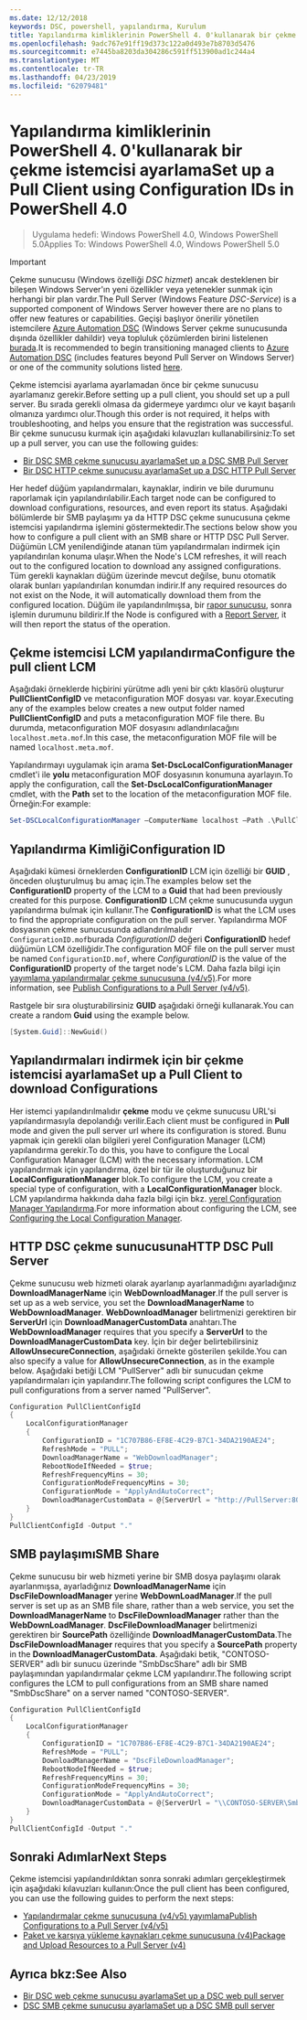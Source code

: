 ```yaml
---
ms.date: 12/12/2018
keywords: DSC, powershell, yapılandırma, Kurulum
title: Yapılandırma kimliklerinin PowerShell 4. 0'kullanarak bir çekme istemcisi ayarlama
ms.openlocfilehash: 9adc767e91ff19d373c122a0d493e7b8703d5476
ms.sourcegitcommit: e7445ba8203da304286c591ff513900ad1c244a4
ms.translationtype: MT
ms.contentlocale: tr-TR
ms.lasthandoff: 04/23/2019
ms.locfileid: "62079481"
---
```

# <a name="set-up-a-pull-client-using-configuration-ids-in-powershell-40"></a><span data-ttu-id="6f8e2-103">Yapılandırma kimliklerinin PowerShell 4. 0'kullanarak bir çekme istemcisi ayarlama</span><span class="sxs-lookup"><span data-stu-id="6f8e2-103">Set up a Pull Client using Configuration IDs in PowerShell 4.0</span></span>

><span data-ttu-id="6f8e2-104">Uygulama hedefi: Windows PowerShell 4.0, Windows PowerShell 5.0</span><span class="sxs-lookup"><span data-stu-id="6f8e2-104">Applies To: Windows PowerShell 4.0, Windows PowerShell 5.0</span></span>

> [!IMPORTANT]
> <span data-ttu-id="6f8e2-105">Çekme sunucusu (Windows özelliği *DSC hizmet*) ancak desteklenen bir bileşen Windows Server'ın yeni özellikler veya yetenekler sunmak için herhangi bir plan vardır.</span><span class="sxs-lookup"><span data-stu-id="6f8e2-105">The Pull Server (Windows Feature *DSC-Service*) is a supported component of Windows Server however there are no plans to offer new features or capabilities.</span></span> <span data-ttu-id="6f8e2-106">Geçişi başlıyor önerilir yönetilen istemcilere [Azure Automation DSC](/azure/automation/automation-dsc-getting-started) (Windows Server çekme sunucusunda dışında özellikler dahildir) veya topluluk çözümlerden birini listelenen [burada](pullserver.md#community-solutions-for-pull-service).</span><span class="sxs-lookup"><span data-stu-id="6f8e2-106">It is recommended to begin transitioning managed clients to [Azure Automation DSC](/azure/automation/automation-dsc-getting-started) (includes features beyond Pull Server on Windows Server) or one of the community solutions listed [here](pullserver.md#community-solutions-for-pull-service).</span></span>

<span data-ttu-id="6f8e2-107">Çekme istemcisi ayarlama ayarlamadan önce bir çekme sunucusu ayarlamanız gerekir.</span><span class="sxs-lookup"><span data-stu-id="6f8e2-107">Before setting up a pull client, you should set up a pull server.</span></span> <span data-ttu-id="6f8e2-108">Bu sırada gerekli olmasa da gidermeye yardımcı olur ve kayıt başarılı olmanıza yardımcı olur.</span><span class="sxs-lookup"><span data-stu-id="6f8e2-108">Though this order is not required, it helps with troubleshooting, and helps you ensure that the registration was successful.</span></span> <span data-ttu-id="6f8e2-109">Bir çekme sunucusu kurmak için aşağıdaki kılavuzları kullanabilirsiniz:</span><span class="sxs-lookup"><span data-stu-id="6f8e2-109">To set up a pull server, you can use the following guides:</span></span>

- [<span data-ttu-id="6f8e2-110">Bir DSC SMB çekme sunucusu ayarlama</span><span class="sxs-lookup"><span data-stu-id="6f8e2-110">Set up a DSC SMB Pull Server</span></span>](pullServerSmb.md)
- [<span data-ttu-id="6f8e2-111">Bir DSC HTTP çekme sunucusu ayarlama</span><span class="sxs-lookup"><span data-stu-id="6f8e2-111">Set up a DSC HTTP Pull Server</span></span>](pullServer.md)

<span data-ttu-id="6f8e2-112">Her hedef düğüm yapılandırmaları, kaynaklar, indirin ve bile durumunu raporlamak için yapılandırılabilir.</span><span class="sxs-lookup"><span data-stu-id="6f8e2-112">Each target node can be configured to download configurations, resources, and even report its status.</span></span> <span data-ttu-id="6f8e2-113">Aşağıdaki bölümlerde bir SMB paylaşımı ya da HTTP DSC çekme sunucusuna çekme istemcisi yapılandırma işlemini göstermektedir.</span><span class="sxs-lookup"><span data-stu-id="6f8e2-113">The sections below show you how to configure a pull client with an SMB share or HTTP DSC Pull Server.</span></span> <span data-ttu-id="6f8e2-114">Düğümün LCM yenilendiğinde atanan tüm yapılandırmaları indirmek için yapılandırılan konuma ulaşır.</span><span class="sxs-lookup"><span data-stu-id="6f8e2-114">When the Node's LCM refreshes, it will reach out to the configured location to download any assigned configurations.</span></span> <span data-ttu-id="6f8e2-115">Tüm gerekli kaynakları düğüm üzerinde mevcut değilse, bunu otomatik olarak bunları yapılandırılan konumdan indirir.</span><span class="sxs-lookup"><span data-stu-id="6f8e2-115">If any required resources do not exist on the Node, it will automatically download them from the configured location.</span></span> <span data-ttu-id="6f8e2-116">Düğüm ile yapılandırılmışsa, bir [rapor sunucusu](reportServer.md), sonra işlemin durumunu bildirir.</span><span class="sxs-lookup"><span data-stu-id="6f8e2-116">If the Node is configured with a [Report Server](reportServer.md), it will then report the status of the operation.</span></span>

## <a name="configure-the-pull-client-lcm"></a><span data-ttu-id="6f8e2-117">Çekme istemcisi LCM yapılandırma</span><span class="sxs-lookup"><span data-stu-id="6f8e2-117">Configure the pull client LCM</span></span>

<span data-ttu-id="6f8e2-118">Aşağıdaki örneklerde hiçbirini yürütme adlı yeni bir çıktı klasörü oluşturur **PullClientConfigID** ve metaconfiguration MOF dosyası var. koyar.</span><span class="sxs-lookup"><span data-stu-id="6f8e2-118">Executing any of the examples below creates a new output folder named **PullClientConfigID** and puts a metaconfiguration MOF file there.</span></span> <span data-ttu-id="6f8e2-119">Bu durumda, metaconfiguration MOF dosyasını adlandırılacağını `localhost.meta.mof`.</span><span class="sxs-lookup"><span data-stu-id="6f8e2-119">In this case, the metaconfiguration MOF file will be named `localhost.meta.mof`.</span></span>

<span data-ttu-id="6f8e2-120">Yapılandırmayı uygulamak için arama **Set-DscLocalConfigurationManager** cmdlet'i ile **yolu** metaconfiguration MOF dosyasının konumuna ayarlayın.</span><span class="sxs-lookup"><span data-stu-id="6f8e2-120">To apply the configuration, call the **Set-DscLocalConfigurationManager** cmdlet, with the **Path** set to the location of the metaconfiguration MOF file.</span></span> <span data-ttu-id="6f8e2-121">Örneğin:</span><span class="sxs-lookup"><span data-stu-id="6f8e2-121">For example:</span></span>

```powershell
Set-DSCLocalConfigurationManager –ComputerName localhost –Path .\PullClientConfigId –Verbose.
```

## <a name="configuration-id"></a><span data-ttu-id="6f8e2-122">Yapılandırma Kimliği</span><span class="sxs-lookup"><span data-stu-id="6f8e2-122">Configuration ID</span></span>

<span data-ttu-id="6f8e2-123">Aşağıdaki kümesi örneklerden **ConfigurationID** LCM için özelliği bir **GUID** , önceden oluşturulmuş bu amaç için.</span><span class="sxs-lookup"><span data-stu-id="6f8e2-123">The examples below set the **ConfigurationID** property of the LCM to a **Guid** that had been previously created for this purpose.</span></span> <span data-ttu-id="6f8e2-124">**ConfigurationID** LCM çekme sunucusunda uygun yapılandırma bulmak için kullanır.</span><span class="sxs-lookup"><span data-stu-id="6f8e2-124">The **ConfigurationID** is what the LCM uses to find the appropriate configuration on the pull server.</span></span> <span data-ttu-id="6f8e2-125">Yapılandırma MOF dosyasının çekme sunucusunda adlandırılmalıdır `ConfigurationID.mof`burada *ConfigurationID* değeri **ConfigurationID** hedef düğümün LCM özelliğidir.</span><span class="sxs-lookup"><span data-stu-id="6f8e2-125">The configuration MOF file on the pull server must be named `ConfigurationID.mof`, where *ConfigurationID* is the value of the **ConfigurationID** property of the target node's LCM.</span></span> <span data-ttu-id="6f8e2-126">Daha fazla bilgi için [yayımlama yapılandırmalar çekme sunucusuna (v4/v5)](publishConfigs.md).</span><span class="sxs-lookup"><span data-stu-id="6f8e2-126">For more information, see [Publish Configurations to a Pull Server (v4/v5)](publishConfigs.md).</span></span>

<span data-ttu-id="6f8e2-127">Rastgele bir sıra oluşturabilirsiniz **GUID** aşağıdaki örneği kullanarak.</span><span class="sxs-lookup"><span data-stu-id="6f8e2-127">You can create a random **Guid** using the example below.</span></span>

```powershell
[System.Guid]::NewGuid()
```

## <a name="set-up-a-pull-client-to-download-configurations"></a><span data-ttu-id="6f8e2-128">Yapılandırmaları indirmek için bir çekme istemcisi ayarlama</span><span class="sxs-lookup"><span data-stu-id="6f8e2-128">Set up a Pull Client to download Configurations</span></span>

<span data-ttu-id="6f8e2-129">Her istemci yapılandırılmalıdır **çekme** modu ve çekme sunucusu URL'si yapılandırmasıyla depolandığı verilir.</span><span class="sxs-lookup"><span data-stu-id="6f8e2-129">Each client must be configured in **Pull** mode and given the pull server url where its configuration is stored.</span></span> <span data-ttu-id="6f8e2-130">Bunu yapmak için gerekli olan bilgileri yerel Configuration Manager (LCM) yapılandırma gerekir.</span><span class="sxs-lookup"><span data-stu-id="6f8e2-130">To do this, you have to configure the Local Configuration Manager (LCM) with the necessary information.</span></span> <span data-ttu-id="6f8e2-131">LCM yapılandırmak için yapılandırma, özel bir tür ile oluşturduğunuz bir **LocalConfigurationManager** blok.</span><span class="sxs-lookup"><span data-stu-id="6f8e2-131">To configure the LCM, you create a special type of configuration, with a **LocalConfigurationManager** block.</span></span> <span data-ttu-id="6f8e2-132">LCM yapılandırma hakkında daha fazla bilgi için bkz. [yerel Configuration Manager Yapılandırma](../managing-nodes/metaConfig4.md).</span><span class="sxs-lookup"><span data-stu-id="6f8e2-132">For more information about configuring the LCM, see [Configuring the Local Configuration Manager](../managing-nodes/metaConfig4.md).</span></span>

## <a name="http-dsc-pull-server"></a><span data-ttu-id="6f8e2-133">HTTP DSC çekme sunucusuna</span><span class="sxs-lookup"><span data-stu-id="6f8e2-133">HTTP DSC Pull Server</span></span>

<span data-ttu-id="6f8e2-134">Çekme sunucusu web hizmeti olarak ayarlanıp ayarlanmadığını ayarladığınız **DownloadManagerName** için **WebDownloadManager**.</span><span class="sxs-lookup"><span data-stu-id="6f8e2-134">If the pull server is set up as a web service, you set the **DownloadManagerName** to **WebDownloadManager**.</span></span> <span data-ttu-id="6f8e2-135">**WebDownloadManager** belirtmenizi gerektiren bir **ServerUrl** için **DownloadManagerCustomData** anahtarı.</span><span class="sxs-lookup"><span data-stu-id="6f8e2-135">The **WebDownloadManager** requires that you specify a **ServerUrl** to the **DownloadManagerCustomData** key.</span></span> <span data-ttu-id="6f8e2-136">İçin bir değer belirtebilirsiniz **AllowUnsecureConnection**, aşağıdaki örnekte gösterilen şekilde.</span><span class="sxs-lookup"><span data-stu-id="6f8e2-136">You can also specify a value for **AllowUnsecureConnection**, as in the example below.</span></span> <span data-ttu-id="6f8e2-137">Aşağıdaki betiği LCM "PullServer" adlı bir sunucudan çekme yapılandırmaları için yapılandırır.</span><span class="sxs-lookup"><span data-stu-id="6f8e2-137">The following script configures the LCM to pull configurations from a server named "PullServer".</span></span>

```powershell
Configuration PullClientConfigId
{
    LocalConfigurationManager
    {
        ConfigurationID = "1C707B86-EF8E-4C29-B7C1-34DA2190AE24";
        RefreshMode = "PULL";
        DownloadManagerName = "WebDownloadManager";
        RebootNodeIfNeeded = $true;
        RefreshFrequencyMins = 30;
        ConfigurationModeFrequencyMins = 30;
        ConfigurationMode = "ApplyAndAutoCorrect";
        DownloadManagerCustomData = @{ServerUrl = "http://PullServer:8080/PSDSCPullServer/PSDSCPullServer.svc"; AllowUnsecureConnection = “TRUE”}
    }
}
PullClientConfigId -Output "."
```

## <a name="smb-share"></a><span data-ttu-id="6f8e2-138">SMB paylaşımı</span><span class="sxs-lookup"><span data-stu-id="6f8e2-138">SMB Share</span></span>

<span data-ttu-id="6f8e2-139">Çekme sunucusu bir web hizmeti yerine bir SMB dosya paylaşımı olarak ayarlanmışsa, ayarladığınız **DownloadManagerName** için **DscFileDownloadManager** yerine **WebDownLoadManager**.</span><span class="sxs-lookup"><span data-stu-id="6f8e2-139">If the pull server is set up as an SMB file share, rather than a web service, you set the **DownloadManagerName** to **DscFileDownloadManager** rather than the **WebDownLoadManager**.</span></span> <span data-ttu-id="6f8e2-140">**DscFileDownloadManager** belirtmenizi gerektiren bir **SourcePath** özelliğinde **DownloadManagerCustomData**.</span><span class="sxs-lookup"><span data-stu-id="6f8e2-140">The **DscFileDownloadManager** requires that you specify a **SourcePath** property in the **DownloadManagerCustomData**.</span></span> <span data-ttu-id="6f8e2-141">Aşağıdaki betik, "CONTOSO-SERVER" adlı bir sunucu üzerinde "SmbDscShare" adlı bir SMB paylaşımından yapılandırmalar çekme LCM yapılandırır.</span><span class="sxs-lookup"><span data-stu-id="6f8e2-141">The following script configures the LCM to pull configurations from an SMB share named "SmbDscShare" on a server named "CONTOSO-SERVER".</span></span>

```powershell
Configuration PullClientConfigId
{
    LocalConfigurationManager
    {
        ConfigurationID = "1C707B86-EF8E-4C29-B7C1-34DA2190AE24";
        RefreshMode = "PULL";
        DownloadManagerName = "DscFileDownloadManager";
        RebootNodeIfNeeded = $true;
        RefreshFrequencyMins = 30;
        ConfigurationModeFrequencyMins = 30;
        ConfigurationMode = "ApplyAndAutoCorrect";
        DownloadManagerCustomData = @{ServerUrl = "\\CONTOSO-SERVER\SmbDscShare"}
    }
}
PullClientConfigId -Output "."
```

## <a name="next-steps"></a><span data-ttu-id="6f8e2-142">Sonraki Adımlar</span><span class="sxs-lookup"><span data-stu-id="6f8e2-142">Next Steps</span></span>

<span data-ttu-id="6f8e2-143">Çekme istemcisi yapılandırıldıktan sonra sonraki adımları gerçekleştirmek için aşağıdaki kılavuzları kullanın:</span><span class="sxs-lookup"><span data-stu-id="6f8e2-143">Once the pull client has been configured, you can use the following guides to perform the next steps:</span></span>

- [<span data-ttu-id="6f8e2-144">Yapılandırmalar çekme sunucusuna (v4/v5) yayımlama</span><span class="sxs-lookup"><span data-stu-id="6f8e2-144">Publish Configurations to a Pull Server (v4/v5)</span></span>](publishConfigs.md)
- [<span data-ttu-id="6f8e2-145">Paket ve karşıya yükleme kaynakları çekme sunucusuna (v4)</span><span class="sxs-lookup"><span data-stu-id="6f8e2-145">Package and Upload Resources to a Pull Server (v4)</span></span>](package-upload-resources.md)

## <a name="see-also"></a><span data-ttu-id="6f8e2-146">Ayrıca bkz:</span><span class="sxs-lookup"><span data-stu-id="6f8e2-146">See Also</span></span>

- [<span data-ttu-id="6f8e2-147">Bir DSC web çekme sunucusu ayarlama</span><span class="sxs-lookup"><span data-stu-id="6f8e2-147">Set up a DSC web pull server</span></span>](pullServer.md)
- [<span data-ttu-id="6f8e2-148">DSC SMB çekme sunucusu ayarlama</span><span class="sxs-lookup"><span data-stu-id="6f8e2-148">Set up a DSC SMB pull server</span></span>](pullServerSMB.md)

